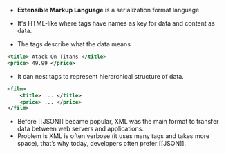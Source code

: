 - **Extensible Markup Language** is a serialization format language

- It's HTML-like where tags have names as key for data and content as data.
- The tags describe what the data means
```xml
<title> Atack On Titans </title>
<price> 49.99 </price>
```

- It can nest tags to represent hierarchical structure of data.
```xml
<film>
	<title> ... </title>
	<price> ... </price>
</film>
```

- Before [[JSON]] became popular, XML was the main format to transfer data between web servers and applications.
- Problem is XML is often verbose (it uses many tags and takes more space), that’s why today, developers often prefer [[JSON]].
	